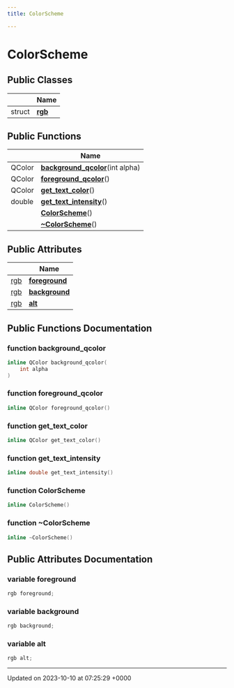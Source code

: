 ```yaml
---
title: ColorScheme

---
```


# ColorScheme





## Public Classes

|                | Name           |
| -------------- | -------------- |
| struct | **[rgb](../Classes/structColorScheme_1_1rgb.md)**  |

## Public Functions

|                | Name           |
| -------------- | -------------- |
| QColor | **[background_qcolor](../Classes/classColorScheme.md#function-background-qcolor)**(int alpha) |
| QColor | **[foreground_qcolor](../Classes/classColorScheme.md#function-foreground-qcolor)**() |
| QColor | **[get_text_color](../Classes/classColorScheme.md#function-get-text-color)**() |
| double | **[get_text_intensity](../Classes/classColorScheme.md#function-get-text-intensity)**() |
| | **[ColorScheme](../Classes/classColorScheme.md#function-colorscheme)**() |
| | **[~ColorScheme](../Classes/classColorScheme.md#function-~colorscheme)**() |

## Public Attributes

|                | Name           |
| -------------- | -------------- |
| [rgb](../Classes/structColorScheme_1_1rgb.md) | **[foreground](../Classes/classColorScheme.md#variable-foreground)**  |
| [rgb](../Classes/structColorScheme_1_1rgb.md) | **[background](../Classes/classColorScheme.md#variable-background)**  |
| [rgb](../Classes/structColorScheme_1_1rgb.md) | **[alt](../Classes/classColorScheme.md#variable-alt)**  |

## Public Functions Documentation

### function background_qcolor

```cpp
inline QColor background_qcolor(
    int alpha
)
```


### function foreground_qcolor

```cpp
inline QColor foreground_qcolor()
```


### function get_text_color

```cpp
inline QColor get_text_color()
```


### function get_text_intensity

```cpp
inline double get_text_intensity()
```


### function ColorScheme

```cpp
inline ColorScheme()
```


### function ~ColorScheme

```cpp
inline ~ColorScheme()
```


## Public Attributes Documentation

### variable foreground

```cpp
rgb foreground;
```


### variable background

```cpp
rgb background;
```


### variable alt

```cpp
rgb alt;
```


-------------------------------

Updated on 2023-10-10 at 07:25:29 +0000